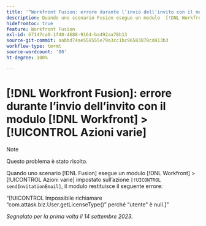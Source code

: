 ```yaml
---
title: '“Workfront Fusion: errore durante l’invio dell’invito con il modulo Workfront > Azioni varie”'
description: Quando uno scenario Fusion esegue un modulo  [!DNL Workfront]  > [!UICONTROL Azioni varie] impostato sull’azione sendInvitationEmail, il modulo restituisce un errore.
hidefromtoc: true
feature: Workfront Fusion
exl-id: 67147ca0-1f40-4688-9164-ba492aa78b13
source-git-commit: aabbd74ae558555e79a3cc1bc96583878cd413b3
workflow-type: tm+mt
source-wordcount: '80'
ht-degree: 100%

---
```


# [!DNL Workfront Fusion]: errore durante l’invio dell’invito con il modulo [!DNL Workfront] > [!UICONTROL Azioni varie]

>[!NOTE]
>
>Questo problema è stato risolto.

Quando uno scenario [!DNL Fusion] esegue un modulo [!DNL Workfront] > [!UICONTROL Azioni varie] impostato sull’azione `[!UICONTROL sendInvitationEmail]`, il modulo restituisce il seguente errore:

“[!UICONTROL Impossibile richiamare “com.attask.biz.User.getLicenseType()” perché “utente” è null.]”

_Segnalato per la prima volta il 14 settembre 2023._

